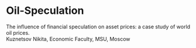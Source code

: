 # Oil-Speculation
The influence of financial speculation on asset prices: a case study of world oil prices.  
Kuznetsov Nikita, Economic Faculty, MSU, Moscow
